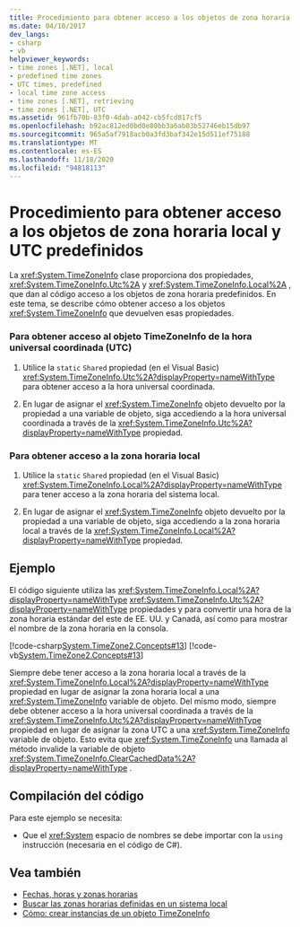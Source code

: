 ```yaml
---
title: Procedimiento para obtener acceso a los objetos de zona horaria local y UTC predefinidos
ms.date: 04/10/2017
dev_langs:
- csharp
- vb
helpviewer_keywords:
- time zones [.NET], local
- predefined time zones
- UTC times, predefined
- local time zone access
- time zones [.NET], retrieving
- time zones [.NET], UTC
ms.assetid: 961fb70b-83f0-4dab-a042-cb5fcd817cf5
ms.openlocfilehash: b92ac812ed0bd0e80bb3a6ab03b52746eb15db97
ms.sourcegitcommit: 965a5af7918acb0a3fd3baf342e15d511ef75188
ms.translationtype: MT
ms.contentlocale: es-ES
ms.lasthandoff: 11/18/2020
ms.locfileid: "94818113"
---
```

# <a name="how-to-access-the-predefined-utc-and-local-time-zone-objects"></a>Procedimiento para obtener acceso a los objetos de zona horaria local y UTC predefinidos

La <xref:System.TimeZoneInfo> clase proporciona dos propiedades, <xref:System.TimeZoneInfo.Utc%2A> y <xref:System.TimeZoneInfo.Local%2A> , que dan al código acceso a los objetos de zona horaria predefinidos. En este tema, se describe cómo obtener acceso a los objetos <xref:System.TimeZoneInfo> que devuelven esas propiedades.

### <a name="to-access-the-coordinated-universal-time-utc-timezoneinfo-object"></a>Para obtener acceso al objeto TimeZoneInfo de la hora universal coordinada (UTC)

1. Utilice la `static` `Shared` propiedad (en el Visual Basic) <xref:System.TimeZoneInfo.Utc%2A?displayProperty=nameWithType> para obtener acceso a la hora universal coordinada.

2. En lugar de asignar el <xref:System.TimeZoneInfo> objeto devuelto por la propiedad a una variable de objeto, siga accediendo a la hora universal coordinada a través de la <xref:System.TimeZoneInfo.Utc%2A?displayProperty=nameWithType> propiedad.

### <a name="to-access-the-local-time-zone"></a>Para obtener acceso a la zona horaria local

1. Utilice la `static` `Shared` propiedad (en el Visual Basic) <xref:System.TimeZoneInfo.Local%2A?displayProperty=nameWithType> para tener acceso a la zona horaria del sistema local.

2. En lugar de asignar el <xref:System.TimeZoneInfo> objeto devuelto por la propiedad a una variable de objeto, siga accediendo a la zona horaria local a través de la <xref:System.TimeZoneInfo.Local%2A?displayProperty=nameWithType> propiedad.

## <a name="example"></a>Ejemplo

El código siguiente utiliza las <xref:System.TimeZoneInfo.Local%2A?displayProperty=nameWithType> <xref:System.TimeZoneInfo.Utc%2A?displayProperty=nameWithType> propiedades y para convertir una hora de la zona horaria estándar del este de EE. UU. y Canadá, así como para mostrar el nombre de la zona horaria en la consola.

[!code-csharp[System.TimeZone2.Concepts#13](../../../samples/snippets/csharp/VS_Snippets_CLR_System/system.TimeZone2.Concepts/CS/TimeZone2Concepts.cs#13)]
[!code-vb[System.TimeZone2.Concepts#13](../../../samples/snippets/visualbasic/VS_Snippets_CLR_System/system.TimeZone2.Concepts/VB/TimeZone2Concepts.vb#13)]

Siempre debe tener acceso a la zona horaria local a través de la <xref:System.TimeZoneInfo.Local%2A?displayProperty=nameWithType> propiedad en lugar de asignar la zona horaria local a una <xref:System.TimeZoneInfo> variable de objeto. Del mismo modo, siempre debe obtener acceso a la hora universal coordinada a través de la <xref:System.TimeZoneInfo.Utc%2A?displayProperty=nameWithType> propiedad en lugar de asignar la zona UTC a una <xref:System.TimeZoneInfo> variable de objeto. Esto evita que <xref:System.TimeZoneInfo> una llamada al método invalide la variable de objeto <xref:System.TimeZoneInfo.ClearCachedData%2A?displayProperty=nameWithType> .

## <a name="compiling-the-code"></a>Compilación del código

Para este ejemplo se necesita:

- Que el <xref:System> espacio de nombres se debe importar con la `using` instrucción (necesaria en el código de C#).

## <a name="see-also"></a>Vea también

- [Fechas, horas y zonas horarias](index.md)
- [Buscar las zonas horarias definidas en un sistema local](finding-the-time-zones-on-local-system.md)
- [Cómo: crear instancias de un objeto TimeZoneInfo](instantiate-time-zone-info.md)
